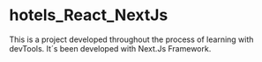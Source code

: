# hotels_React_NextJs
This is a project developed throughout the process of learning with devTools. It´s been developed with Next.Js Framework.
